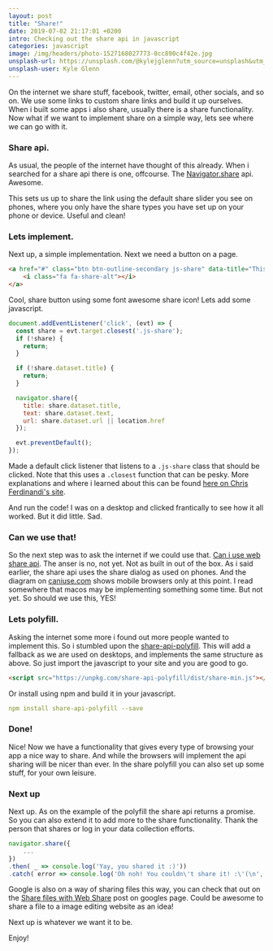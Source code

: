 ```yaml
---
layout: post
title: "Share!"
date: 2019-07-02 21:17:01 +0200
intro: Checking out the share api in javascript
categories: javascript
image: /img/headers/photo-1527168027773-0cc890c4f42e.jpg
unsplash-url: https://unsplash.com/@kylejglenn?utm_source=unsplash&utm_medium=referral&utm_content=creditCopyText
unsplash-user: Kyle Glenn
---
```


On the internet we share stuff, facebook, twitter, email, other socials, and so on. We use some links to custom share links and build it up ourselves. When i built some apps i also  share, usually there is a share functionality. Now what if we want to implement share on a simple way, lets see where we can go with it.

### Share api.

As usual, the people of the internet have thought of this already. When i searched for a share api there is one, offcourse. The [Navigator.share](https://developer.mozilla.org/en-US/docs/Web/API/Navigator/share) api. Awesome.

This sets us up to share the link using the default share slider you see on phones, where you only have the share types you have set up on your phone or device. Useful and clean! 

### Lets implement.

Next up, a simple implementation. Next we need a button on a page.

```html
<a href="#" class="btn btn-outline-secondary js-share" data-title="This is a title" data-text="This is a text" aria-label="Share this page">
    <i class="fa fa-share-alt"></i>
</a>
```

Cool, share button using some font awesome share icon! Lets add some javascript.

```javascript
document.addEventListener('click', (evt) => {
  const share = evt.target.closest('.js-share');
  if (!share) {
    return;
  }

  if (!share.dataset.title) {
    return;
  }

  navigator.share({
    title: share.dataset.title,
    text: share.dataset.text,
    url: share.dataset.url || location.href
  });

  evt.preventDefault();
});
```

Made a default click listener that listens to a `.js-share` class that should be clicked. Note that this uses a `.closest` function that can be pesky. More explanations and where i learned about this can be found [here on Chris Ferdinandi's site](https://gomakethings.com/checking-event-target-selectors-with-event-bubbling-in-vanilla-javascript/).

And run the code! I was on a desktop and clicked frantically to see how it all worked. But it did little. Sad.

### Can we use that!

So the next step was to ask the internet if we could use that. [Can i use web share api](https://caniuse.com/#feat=web-share). The anser is no, not yet. Not as built in out of the box. As i said earlier, the share api uses the share dialog as used on phones. And the diagram on [caniuse.com](https://caniuse.com) shows mobile browsers only at this point. I read somewhere that macos may be implementing something some time. But not yet. So should we use this, YES!

### Lets polyfill.  

Asking the internet some more i found out more people wanted to implement this. So i stumbled upon the [share-api-polyfill](https://github.com/NascHQ/share-api-polyfill). This will add a fallback as we are used on desktops, and implements the same structure as above. So just import the javascript to your site and you are good to go.

```html
<script src="https://unpkg.com/share-api-polyfill/dist/share-min.js"></script>
```

Or install using npm and build it in your javascript.

```yaml
npm install share-api-polyfill --save
```

### Done!

Nice! Now we have a functionality that gives every type of browsing your app a nice way to share. And while the browsers will implement the api sharing will be nicer than ever. In the share polyfill you can also set up some stuff, for your own leisure.

### Next up

Next up. As on the example of the polyfill the share api returns a promise. So you can also extend it to add more to the share functionality. Thank the person that shares or log in your data collection efforts.

```javascript
navigator.share({
    ...
})
.then( _ => console.log('Yay, you shared it :)'))
.catch( error => console.log('Oh noh! You couldn\'t share it! :\'(\n', error));
```

Google is also on a way of sharing files this way, you can check that out on the [Share files with Web Share](https://developers.google.com/web/updates/2019/05/web-share-files) post on googles page. Could be awesome to share a file to a image editing website as an idea!

Next up is whatever we want it to be.

Enjoy!
